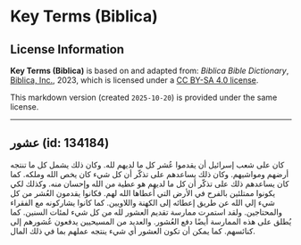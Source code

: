 # Key Terms (Biblica)

## License Information

**Key Terms (Biblica)** is based on and adapted from: _Biblica Bible Dictionary_, [Biblica, Inc.](https://www.biblica.com/), 2023, which is licensed under a [CC BY-SA 4.0 license](https://creativecommons.org/licenses/by-sa/4.0/legalcode.en).

This markdown version (created `2025-10-20`) is provided under the same license.



--------------------------------

## عشور (id: 134184)

كان على شعب إسرائيل أن يقدموا عُشر كل ما لديهم لله. وكان ذلك يشمل كل ما تنتجه أرضهم ومواشيهم. وكان ذلك يساعدهم على تذكّر أن كل شيء كان يخص الله وملكه. كما كان يساعدهم ذلك على تذكّر أن كل ما لديهم هو عطية من الله وإحسان منه. وكذلك لكي يكونوا ممتلئين بالفرح في الأرض التي أعطاها الله لهم. فكانوا يقدمون العُشر من كل شيء إلي الله عن طريق إعطائه إلى الكهنة واللاويين. كما كانوا يشاركونه مع الفقراء والمحتاجين. ولقد استمرت ممارسة تقديم العشور لله من كل شيء لمئات السنين. كما يُطلق على هذه الممارسة أيضًا دفع العُشور. والعديد من المسيحيين يدفعون عُشورهم إلى كنائسهم. كما يمكن أن تكون العشور أي شيء ينتجه عملهم بما في ذلك المال.



